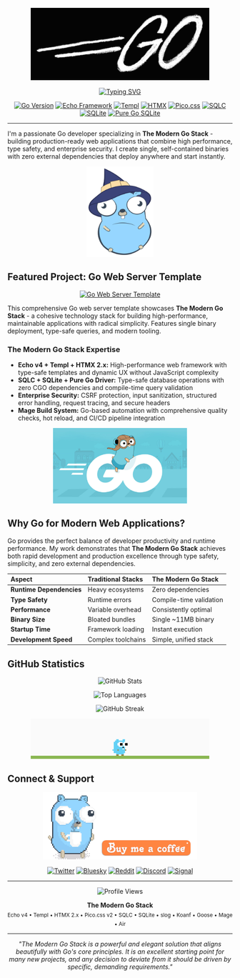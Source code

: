 <p align="center">
  <img src="https://github.com/dunamismax/images/blob/main/golang/go-logo.png" alt="Go Programming Language Logo" width="400" />
</p>

<p align="center">
  <a href="https://github.com/dunamismax">
    <img src="https://readme-typing-svg.demolab.com/?font=Fira+Code&size=24&pause=1000&color=00ADD8&center=true&vCenter=true&width=1000&lines=Senior+Go+Developer;The+Modern+Go+Stack+Specialist;Echo+v4+Framework+Expert;Type-Safe+Template+Engineering;HTMX+Dynamic+UX+Architecture;Single+Binary+Deployments;Zero+External+Dependencies;Production-Ready+Security;SQLC+Database+Engineering;Enterprise+Web+Applications;Hot+Reload+Development;Go+Build+Automation+Expert" alt="Typing SVG" />
  </a>
</p>

<p align="center">
  <a href="https://golang.org/"><img src="https://img.shields.io/badge/Go-1.24+-00ADD8.svg?logo=go" alt="Go Version"></a>
  <a href="https://echo.labstack.com/"><img src="https://img.shields.io/badge/Framework-Echo_v4-00ADD8.svg?logo=go" alt="Echo Framework"></a>
  <a href="https://templ.guide/"><img src="https://img.shields.io/badge/Templates-Templ-00ADD8.svg?logo=go" alt="Templ"></a>
  <a href="https://htmx.org/"><img src="https://img.shields.io/badge/Frontend-HTMX_2.x-3D72D7.svg?logo=htmx" alt="HTMX"></a>
  <a href="https://picocss.com/"><img src="https://img.shields.io/badge/CSS-Pico.css_v2-13795B.svg" alt="Pico.css"></a>
  <a href="https://sqlc.dev/"><img src="https://img.shields.io/badge/Queries-SQLC-00ADD8.svg?logo=go" alt="SQLC"></a>
  <a href="https://www.sqlite.org/"><img src="https://img.shields.io/badge/Database-SQLite-003B57.svg?logo=sqlite" alt="SQLite"></a>
  <a href="https://pkg.go.dev/modernc.org/sqlite"><img src="https://img.shields.io/badge/Driver-Pure_Go-00ADD8.svg?logo=go" alt="Pure Go SQLite"></a>
</p>

---

I'm a passionate Go developer specializing in **The Modern Go Stack** - building production-ready web applications that combine high performance, type safety, and enterprise security. I create single, self-contained binaries with zero external dependencies that deploy anywhere and start instantly.

<p align="center">
  <img src="https://github.com/dunamismax/images/blob/main/golang/gopher-mage.svg" alt="Gopher Mage" width="150" />
</p>

## Featured Project: Go Web Server Template

<p align="center">
  <a href="https://github.com/dunamismax/go-web-server">
    <img src="https://github-readme-stats.vercel.app/api/pin/?username=dunamismax&repo=go-web-server&theme=dark&bg_color=0d1117&title_color=00ADD8&text_color=8b949e&icon_color=00ADD8&border_color=30363d&border_radius=6" alt="Go Web Server Template" />
  </a>
</p>

This comprehensive Go web server template showcases **The Modern Go Stack** - a cohesive technology stack for building high-performance, maintainable applications with radical simplicity. Features single binary deployment, type-safe queries, and modern tooling.

### The Modern Go Stack Expertise

- **Echo v4 + Templ + HTMX 2.x:** High-performance web framework with type-safe templates and dynamic UX without JavaScript complexity
- **SQLC + SQLite + Pure Go Driver:** Type-safe database operations with zero CGO dependencies and compile-time query validation
- **Enterprise Security:** CSRF protection, input sanitization, structured error handling, request tracing, and secure headers
- **Mage Build System:** Go-based automation with comprehensive quality checks, hot reload, and CI/CD pipeline integration

<p align="center">
  <img src="https://github.com/dunamismax/images/blob/main/golang/gopher-aviator.jpg" alt="Go Gopher Aviator" width="300" />
</p>

## Why Go for Modern Web Applications?

Go provides the perfect balance of developer productivity and runtime performance. My work demonstrates that **The Modern Go Stack** achieves both rapid development and production excellence through type safety, simplicity, and zero external dependencies.

| Aspect                   | Traditional Stacks | The Modern Go Stack     |
| :----------------------- | :----------------- | :---------------------- |
| **Runtime Dependencies** | Heavy ecosystems   | Zero dependencies       |
| **Type Safety**          | Runtime errors     | Compile-time validation |
| **Performance**          | Variable overhead  | Consistently optimal    |
| **Binary Size**          | Bloated bundles    | Single ~11MB binary     |
| **Startup Time**         | Framework loading  | Instant execution       |
| **Development Speed**    | Complex toolchains | Simple, unified stack   |

## GitHub Statistics

<p align="center">
  <img src="https://github-readme-stats.vercel.app/api?username=dunamismax&show_icons=true&theme=dark&count_private=true&bg_color=0d1117&title_color=00ADD8&text_color=8b949e&icon_color=00ADD8&border_color=30363d" alt="GitHub Stats" />
</p>

<p align="center">
  <img src="https://github-readme-stats.vercel.app/api/top-langs/?username=dunamismax&layout=compact&theme=dark&langs_count=8&bg_color=0d1117&title_color=00ADD8&text_color=8b949e&icon_color=00ADD8&border_color=30363d" alt="Top Languages" />
</p>

<p align="center">
  <img src="https://github-readme-streak-stats.herokuapp.com/?user=dunamismax&theme=dark&background=0d1117&border=30363d&stroke=8b949e&ring=00ADD8&fire=00ADD8&currStreakLabel=00ADD8" alt="GitHub Streak" />
</p>

<p align="center">
  <img src="https://github.com/dunamismax/images/blob/main/golang/gopher-running-jumping.gif" alt="Gopher Running and Jumping" width="400" />
</p>

## Connect & Support

<p align="center">
  <a href="https://buymeacoffee.com/dunamismax" target="_blank">
    <img src="https://github.com/dunamismax/images/blob/main/golang/buy-coffee-go.gif" alt="Buy Me A Coffee" style="height: 150px !important;" />
  </a>
</p>

<p align="center">
  <a href="https://twitter.com/dunamismax" target="_blank"><img src="https://img.shields.io/badge/Twitter-%231DA1F2.svg?&style=for-the-badge&logo=twitter&logoColor=white" alt="Twitter"></a>
  <a href="https://bsky.app/profile/dunamismax.bsky.social" target="_blank"><img src="https://img.shields.io/badge/Bluesky-blue?style=for-the-badge&logo=bluesky&logoColor=white" alt="Bluesky"></a>
  <a href="https://reddit.com/user/dunamismax" target="_blank"><img src="https://img.shields.io/badge/Reddit-%23FF4500.svg?&style=for-the-badge&logo=reddit&logoColor=white" alt="Reddit"></a>
  <a href="https://discord.com/users/dunamismax" target="_blank"><img src="https://img.shields.io/badge/Discord-dunamismax-7289DA.svg?style=for-the-badge&logo=discord&logoColor=white" alt="Discord"></a>
  <a href="https://signal.me/#p/+dunamismax.66" target="_blank"><img src="https://img.shields.io/badge/Signal-dunamismax.66-3A76F0.svg?style=for-the-badge&logo=signal&logoColor=white" alt="Signal"></a>
</p>

---

<p align="center">
  <img src="https://komarev.com/ghpvc/?username=dunamismax&color=00ADD8&style=flat-square&label=Profile+Views" alt="Profile Views" />
</p>

<p align="center">
  <strong>The Modern Go Stack</strong><br>
  <sub>Echo v4 • Templ • HTMX 2.x • Pico.css v2 • SQLC • SQLite • slog • Koanf • Goose • Mage • Air</sub>
</p>

---

<p align="center">
  <em>"The Modern Go Stack is a powerful and elegant solution that aligns beautifully with Go's core principles. It is an excellent starting point for many new projects, and any decision to deviate from it should be driven by specific, demanding requirements."</em>
</p>
